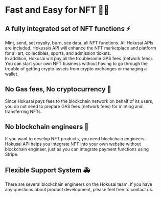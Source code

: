 # Fast and Easy for NFT 🌊🗻

## A fully integrated set of NFT functions ⚡️
Mint, send, set royalty, burn, see data, all NFT functions. All Hokusai APIs are included. Hokusais API will enhance the NFT marketplace and platform for all art, collectibles, sports, and admission tickets.  
In addition, Hokusai will pay all the troublesome GAS fees (network fees). You can start your own NFT business without having to go through the trouble of getting crypto assets from crypto exchanges or managing a wallet.




## No Gas fees, No cryptocurrency 🥳
Since Hokusai pays fees to the blockchain network on behalf of its users, you do not need to prepare GAS fees (network fees) for minting and transferring NFTs.

## No blockchain engineers 🥷
If you want to develop NFT products, you need blockchain engineers. Hokusai API helps you integrate NFT into your own website without blockchain engineer, just as you can integrate payment functions using Stripe.

## Flexible Support System 🚑
There are several blockchain engineers on the Hokusai team. If you have any questions about product development, please feel free to contact us.
